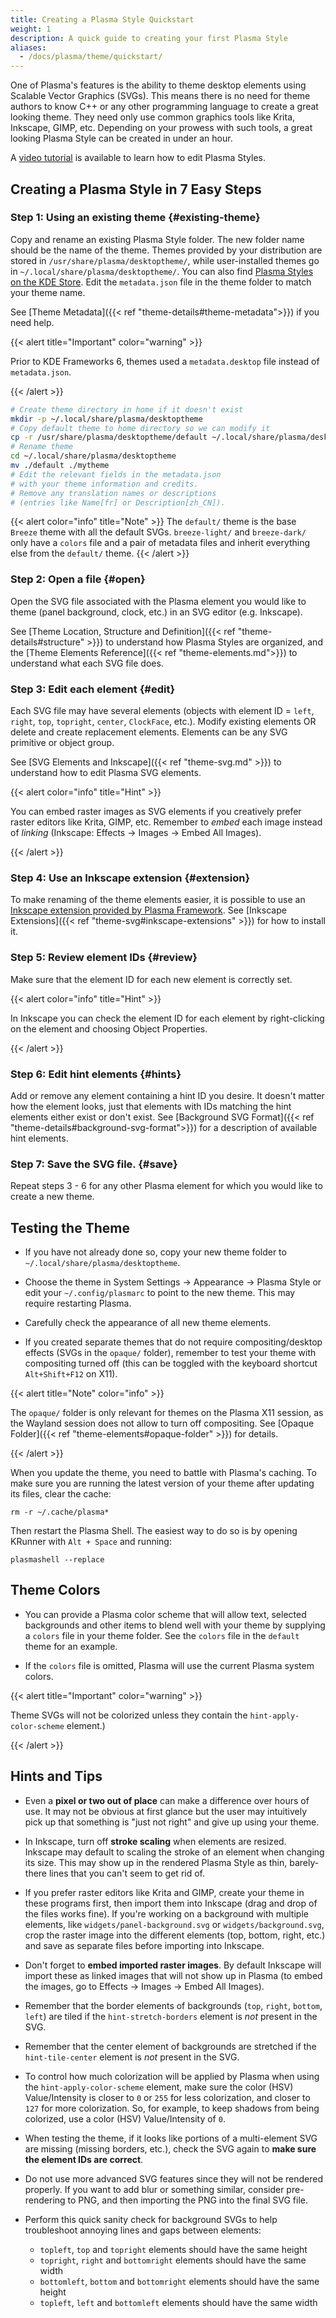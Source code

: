 ```yaml
---
title: Creating a Plasma Style Quickstart
weight: 1
description: A quick guide to creating your first Plasma Style
aliases:
  - /docs/plasma/theme/quickstart/
---
```


One of Plasma's features is the ability to theme desktop elements using Scalable
Vector Graphics (SVGs). This means there is no need for theme authors to know
C++ or any other programming language to create a great looking theme. They
need only use common graphics tools like Krita,
Inkscape, GIMP, etc. Depending on your prowess with such tools, a great
looking Plasma Style can be created in under an hour.

A [video tutorial](https://www.youtube.com/playlist?list=PLX3_anRd8Mp7ibLDlSEJHNzSBaTslFp-x) is available to learn how to edit Plasma Styles.

## Creating a Plasma Style in 7 Easy Steps

### Step 1: Using an existing theme {#existing-theme}

Copy and rename an existing Plasma Style folder. The new folder name should
be the name of the theme. Themes provided by your distribution are stored in `/usr/share/plasma/desktoptheme/`,
while user-installed themes go in `~/.local/share/plasma/desktoptheme/`.
You can also find [Plasma Styles on the KDE Store](https://store.kde.org/browse/cat/104/order/latest/). Edit the `metadata.json` file
in the theme folder to match your theme name.

See [Theme Metadata]({{< ref "theme-details#theme-metadata">}}) if you need help.

{{< alert title="Important" color="warning" >}}

Prior to KDE Frameworks 6, themes used a `metadata.desktop` file instead of `metadata.json`.

{{< /alert >}}

```bash
# Create theme directory in home if it doesn't exist
mkdir -p ~/.local/share/plasma/desktoptheme
# Copy default theme to home directory so we can modify it
cp -r /usr/share/plasma/desktoptheme/default ~/.local/share/plasma/desktoptheme/
# Rename theme
cd ~/.local/share/plasma/desktoptheme
mv ./default ./mytheme
# Edit the relevant fields in the metadata.json
# with your theme information and credits.
# Remove any translation names or descriptions
# (entries like Name[fr] or Description[zh_CN]).
```

{{< alert color="info" title="Note" >}}
The `default/` theme is the base `Breeze` theme with all the default SVGs. `breeze-light/` and `breeze-dark/` only have a `colors` file and a pair of metadata files and inherit everything else from the `default/` theme.
{{< /alert >}}

### Step 2: Open a file {#open}

Open the SVG file associated with the Plasma element you would like to theme
(panel background, clock, etc.) in an SVG editor (e.g. Inkscape).

See [Theme Location, Structure and Definition]({{< ref "theme-details#structure" >}}) to understand how Plasma Styles are organized, and the [Theme Elements Reference]({{< ref "theme-elements.md">}}) to understand what each SVG file does.

### Step 3: Edit each element {#edit}

Each SVG file may have several elements (objects with element ID = `left`,
`right`, `top`, `topright`, `center`, `ClockFace`, etc.). Modify existing elements OR delete
and create replacement elements. Elements can be any SVG primitive or object group.

See [SVG Elements and Inkscape]({{< ref "theme-svg.md" >}}) to understand how to edit Plasma SVG elements.

{{< alert color="info" title="Hint" >}}

You can embed raster images as SVG elements if you creatively prefer raster editors
like Krita, GIMP, etc. Remember to _embed_ each image instead of _linking_ (Inkscape:
Effects -> Images -> Embed All Images).

{{< /alert >}}

### Step 4: Use an Inkscape extension {#extension}

To make renaming of the theme elements easier, it is possible to use an [Inkscape
extension provided by
Plasma Framework](https://invent.kde.org/frameworks/plasma-framework/-/tree/master/src/tools/inkscape%20extensions). See [Inkscape Extensions]({{< ref "theme-svg#inkscape-extensions" >}}) for how to install it.

### Step 5: Review element IDs {#review}

Make sure that the element ID for each new element is correctly set.

{{< alert color="info" title="Hint" >}}

In Inkscape you can check the element ID for each element by right-clicking on the
element and choosing Object Properties.

{{< /alert >}}

### Step 6: Edit hint elements {#hints}

Add or remove any element containing a hint ID you desire. It doesn't matter how the element looks,
just that elements with IDs matching the hint elements either exist or
don't exist. See [Background SVG Format]({{< ref "theme-details#background-svg-format">}}) for a
description of available hint elements.

### Step 7: Save the SVG file. {#save}

Repeat steps 3 - 6 for any other Plasma element for which you would like to
create a new theme.

## Testing the Theme

* If you have not already done so, copy your new theme folder to `~/.local/share/plasma/desktoptheme`.

* Choose the theme in System Settings -> Appearance -> Plasma Style or edit your `~/.config/plasmarc` to point to the new theme. This may require restarting Plasma.

* Carefully check the appearance of all new theme elements.

* If you created separate themes that do not require compositing/desktop effects (SVGs in the `opaque/` folder), remember
to test your theme with compositing turned off (this can be toggled with the keyboard shortcut `Alt+Shift+F12` on X11).

{{< alert title="Note" color="info" >}}

The `opaque/` folder is only relevant for themes on the Plasma X11 session, as the Wayland session does not allow to turn off compositing. See [Opaque Folder]({{< ref "theme-elements#opaque-folder" >}}) for details.

{{< /alert >}}

When you update the theme, you need to battle with Plasma's caching. To make sure
you are running the latest version of your theme after updating its files, clear the cache:

```
rm -r ~/.cache/plasma*
```

Then restart the Plasma Shell. The easiest way to do so is by opening KRunner with `Alt + Space` and running:

```
plasmashell --replace
```

## Theme Colors

* You can provide a Plasma color scheme that will allow text, selected backgrounds and
other items to blend well with your theme by supplying a `colors` file in your theme folder.
See the `colors` file in the `default` theme for an example.

* If the `colors` file is omitted, Plasma will use the current Plasma system colors.

{{< alert title="Important" color="warning" >}}

Theme SVGs will not be colorized unless they contain the `hint-apply-color-scheme` element.)

{{< /alert >}}

## Hints and Tips

* Even a **pixel or two out of place** can make a difference over hours of use. It may not
be obvious at first glance but the user may intuitively pick up that something is "just
not right" and give up using your theme.

* In Inkscape, turn off **stroke scaling** when elements are resized. Inkscape may default
to scaling the stroke of an element when changing its size. This may show up in the rendered
Plasma Style as thin, barely-there lines that you can't seem to get rid of.

* If you prefer raster editors like Krita and GIMP, create your theme in these
programs first, then import them into Inkscape (drag and drop of the files works fine). If
you're working on a background with multiple elements, like `widgets/panel-background.svg` or `widgets/background.svg`, crop the raster image into the different elements (top, bottom, right,
etc.) and save as separate files before importing into Inkscape.

* Don't forget to **embed imported raster images**. By default Inkscape will import these
as linked images that will not show up in Plasma (to embed the images, go to Effects ->
Images -> Embed All Images).

* Remember that the border elements of backgrounds (`top`, `right`, `bottom`, `left`) are tiled if the
`hint-stretch-borders` element is *not* present in the SVG.

* Remember that the center element of backgrounds are stretched if the `hint-tile-center`
element is *not* present in the SVG.

* To control how much colorization will be applied by Plasma when using the
`hint-apply-color-scheme` element, make sure the color (HSV) Value/Intensity is closer to `0`
or `255` for less colorization, and closer to `127` for more colorization. So, for example, to
keep shadows from being colorized, use a color (HSV) Value/Intensity of `0`.

* When testing the theme, if it looks like portions of a multi-element SVG are missing
(missing borders, etc.), check the SVG again to **make sure the element IDs are correct**.

* Do not use more advanced SVG features since they will not be rendered properly. If you
want to add blur or something similar, consider pre-rendering to PNG, and then importing the
PNG into the final SVG file.

* Perform this quick sanity check for background SVGs to help troubleshoot annoying lines
and gaps between elements:

  * `topleft`, `top` and `topright` elements should have the same height
  * `topright`, `right` and `bottomright` elements should have the same width
  * `bottomleft`, `bottom` and `bottomright` elements should have the same height
  * `topleft`, `left` and `bottomleft` elements should have the same width

